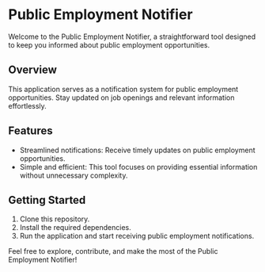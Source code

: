 # Public Employment Notifier

Welcome to the Public Employment Notifier, a straightforward tool designed to keep you informed about public employment opportunities.

## Overview
This application serves as a notification system for public employment opportunities. Stay updated on job openings and relevant information effortlessly.

## Features
- Streamlined notifications: Receive timely updates on public employment opportunities.
- Simple and efficient: This tool focuses on providing essential information without unnecessary complexity.

## Getting Started
1. Clone this repository.
2. Install the required dependencies.
3. Run the application and start receiving public employment notifications.

Feel free to explore, contribute, and make the most of the Public Employment Notifier!
